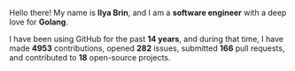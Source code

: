Hello there! My name is **Ilya Brin**, and I am a **software engineer** with a deep love for **Golang**.

I have been using GitHub for the past **14 years**, and during that time, I have made **4953** contributions, opened **282** issues, submitted **166** pull requests, and contributed to **18** open-source projects.
